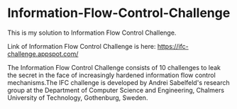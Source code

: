 # Information-Flow-Control-Challenge

This is my solution to Information Flow Control Challenge.

Link of Information Flow Control Challenge is here: https://ifc-challenge.appspot.com/

The Information Flow Control Challenge consists of 10 challenges to leak the secret in the face of increasingly hardened information flow control mechanisms.The IFC challenge is developed by Andrei Sabelfeld's research group at the Department of Computer Science and Engineering, Chalmers University of Technology, Gothenburg, Sweden.
